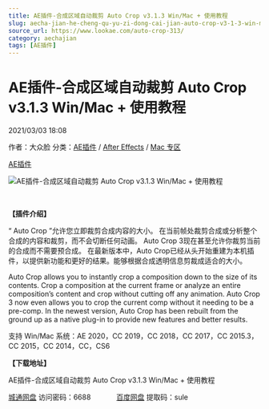 ```yaml
---
title: AE插件-合成区域自动裁剪 Auto Crop v3.1.3 Win/Mac + 使用教程
slug: aecha-jian-he-cheng-qu-yu-zi-dong-cai-jian-auto-crop-v3-1-3-win-mac-shi-yong-jiao-cheng
source_url: https://www.lookae.com/auto-crop-313/
category: aechajian
tags: [AE插件]
---
```

# AE插件-合成区域自动裁剪 Auto Crop v3.1.3 Win/Mac + 使用教程

2021/03/03 18:08

作者：大众脸
分类：[AE插件](https://www.lookae.com/after-effects/aechajian/) / [After Effects](https://www.lookae.com/after-effects/) / [Mac 专区](https://www.lookae.com/mac-osx/)

[AE插件](https://www.lookae.com/tag/ae%e6%8f%92%e4%bb%b6/)

![AE插件-合成区域自动裁剪 Auto Crop v3.1.3 Win/Mac + 使用教程](https://www.lookae.com/wp-content/uploads/2019/05/Auto-Crop.jpg "AE插件-合成区域自动裁剪 Auto Crop v3.1.3 Win/Mac + 使用教程-LookAE.com")

﻿

**【插件介绍】**

“ Auto Crop ”允许您立即裁剪合成内容的大小。 在当前帧处裁剪合成或分析整个合成的内容和裁剪，而不会切断任何动画。 Auto Crop 3现在甚至允许你裁剪当前的合成而不需要预合成。 在最新版本中，Auto Crop已经从头开始重建为本机插件，以提供新功能和更好的结果。能够根据合成透明信息剪裁成适合的大小。

Auto Crop allows you to instantly crop a composition down to the size of its contents. Crop a composition at the current frame or analyze an entire composition’s content and crop without cutting off any animation. Auto Crop 3 now even allows you to crop the current comp without it needing to be a pre-comp. In the newest version, Auto Crop has been rebuilt from the ground up as a native plug-in to provide new features and better results.

支持 Win/Mac 系统：AE 2020，CC 2019，CC 2018，CC 2017，CC 2015.3，CC 2015，CC 2014，CC，CS6

**【下载地址】**

AE插件-合成区域自动裁剪 Auto Crop v3.1.3 Win/Mac + 使用教程

[城通网盘](https://089u.com/f/680462-484506572-41a757) 访问密码：6688             [百度网盘](https://pan.baidu.com/s/1YC5Pxf4gy2CGZusk5hKGsg) 提取码：sule

